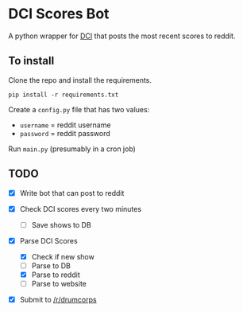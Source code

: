 # DCI Scores Bot
A python wrapper for [DCI](http://www.dci.org) that posts the most recent scores to reddit. 

## To install
Clone the repo and install the requirements.

    pip install -r requirements.txt
    
Create a `config.py` file that has two values:
* `username` = reddit username
* `password` = reddit password

Run `main.py` (presumably in a cron job)

## TODO
- [x] Write bot that can post to reddit
- [x] Check DCI scores every two minutes
	- [ ] Save shows to DB
- [x] Parse DCI Scores
	- [x] Check if new show
	- [ ] Parse to DB
	- [x] Parse to reddit
	- [ ] Parse to website
- [x] Submit to [/r/drumcorps](www.reddit.com/r/drumcorps)


